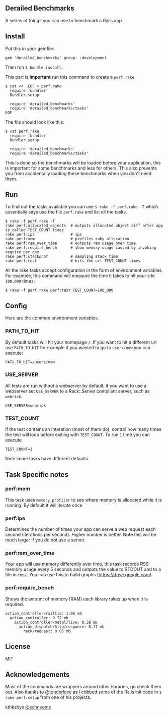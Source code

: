## Derailed Benchmarks

A series of things you can use to benchmark a Rails app

## Install

Put this in your gemfile:

```
gem 'derailed_benchmarks' group: :development
```

Then run `$ bundle install`.

This part is **important** run this command to create a `perf.rake`

```
$ cat <<  EOF > perf.rake
  require 'bundler'
  Bundler.setup

  require 'derailed_benchmarks'
  require 'derailed_benchmarks/tasks'
EOF
```

The file should look like this:

```
$ cat perf.rake
  require 'bundler'
  Bundler.setup

  require 'derailed_benchmarks'
  require 'derailed_benchmarks/tasks'
```

This is done so the benchmarks will be loaded before your application, this is important for some benchmarks and less for others. This also prevents you from accidentally loading these benchmarks when you don't need them.

## Run

To find out the tasks available you can use `$ rake -f perf.rake -T` which essentially says use the file `perf.rake` and list all the tasks.

```
$ rake -f perf.rake -T
rake perf:allocated_objects  # outputs allocated object diff after app is called TEST_COUNT times
rake perf:ips                # ips
rake perf:mem                # profiles ruby allocation
rake perf:ram_over_time      # outputs ram usage over time
rake perf:require_bench      # show memory usage caused by invoking require per gem
rake perf:stackprof          # sampling stack time
rake perf:test               # hits the url TEST_COUNT times
```

All the rake tasks accept configuration in the form of environment variables. For example, this command will measure the time it takes to hit your site `100,000` times:

```
$ rake -f perf.rake perf:test TEST_COUNT=100_000
```


## Config

Here are the common environment variables.

### PATH_TO_HIT

By default tasks will hit your homepage `/`. If you want to hit a different url use `PATH_TO_HIT` for example if you wanted to go to `users/new` you can execute:

```
PATH_TO_HIT=/users/new
```

### USE_SERVER

All tests are run without a webserver by default, if you want to use a webserver set `USE_SERVER` to a Rack::Server compliant server, such as `webrick`.

```
USE_SERVER=webrick
```

### TEST_COUNT

If the test contains an interation (most of them do), control how many times the test will loop before exiting with `TEST_COUNT`. To run `1` time you can execute

```
TEST_COUNT=1
```

Note some tasks have different defaults.


## Task Specific notes


### perf:mem

This task uses `memory_profiler` to see where memory is allocated while it is running. By default it will iterate once


### perf:ips

Determines the number of times your app can serve a web request each second (iterations per second). Higher number is better. Note this will be much larger if you do not use a server.


### perf:ram_over_time

Your app will use memory differently over time, this task records RSS memory usage every 5 seconds and outputs the value to STDOUT and to a file in `tmp/`. You can use this to build graphs (https://drive.google.com).


### perf:require_bench

Shows the amount of memory (RAM) each library takes up when it is required.


```
action_controller/railtie: 1.06 mb
  action_controller: 0.72 mb
    action_controller/metal/live: 0.38 mb
      action_dispatch/http/response: 0.17 mb
        rack/request: 0.05 mb
```


## License

MIT


## Acknowledgements

Most of the commands are wrappers around other libraries, go check them out. Also thanks to [@tenderlove](https://twitter.com/tenderlove) as I cribbed some of the Rails init code in `$ rake perf:setup` from one of his projects.

kthksbye [@schneems](https://twitter.com/schneems)
